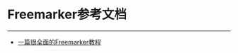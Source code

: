 # Freemarker参考文档

---

* [一篇很全面的Freemarker教程](https://blog.csdn.net/fhx007/article/details/7902040/)



